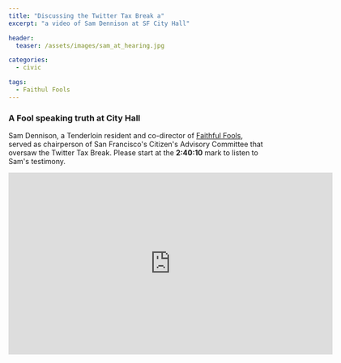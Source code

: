 ```yaml
---
title: "Discussing the Twitter Tax Break a"
excerpt: "a video of Sam Dennison at SF City Hall"

header:
  teaser: /assets/images/sam_at_hearing.jpg

categories:
  - civic

tags:
  - Faithul Fools
---
```


### A Fool speaking truth at City Hall

Sam Dennison, a Tenderloin resident and co-director of [Faithful Fools](https://faithfulfools.org), served as chairperson of San Francisco's Citizen's Advisory Committee that oversaw the Twitter Tax Break. Please start at the **2:40:10** mark to listen to Sam's testimony.

<embed width="640px" height="360px" frameborder="0" allowfullscreen="true" src="https://sanfrancisco.granicus.com/player/clip/33331?view_id=11&stoptime=12191&autostart=0&embed=1">

